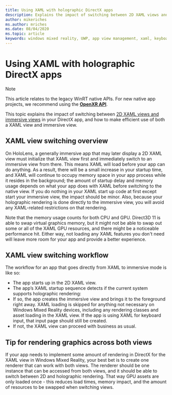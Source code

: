 ```yaml
---
title: Using XAML with holographic DirectX apps
description: Explains the impact of switching between 2D XAML views and immersive views in your DirectX app, and how to make efficient use of both a XAML view and immersive view.
author: mikeriches
ms.author: mriches
ms.date: 08/04/2020
ms.topic: article
keywords: windows mixed reality, UWP, app view management, xaml, keyboard, walkthrough, DirectX
---
```




# Using XAML with holographic DirectX apps

> [!NOTE]
> This article relates to the legacy WinRT native APIs.  For new native app projects, we recommend using the **[OpenXR API](openxr-getting-started.md)**.

This topic explains the impact of switching between [2D XAML views and immersive views](app-views.md) in your DirectX app, and how to make efficient use of both a XAML view and immersive view.

## XAML view switching overview

On HoloLens, a generally immersive app that may later display a 2D XAML view must initialize that XAML view first and immediately switch to an immersive view from there. This means XAML will load before your app can do anything. As a result, there will be a small increase in your startup time, and XAML will continue to occupy memory space in your app process while it resides in the background; the amount of startup delay and memory usage depends on what your app does with XAML before switching to the native view. If you do nothing in your XAML start up code at first except start your immersive view, the impact should be minor. Also, because your holographic rendering is done directly to the immersive view, you will avoid any XAML-related restrictions on that rendering.

Note that the memory usage counts for both CPU and GPU. Direct3D 11 is able to swap virtual graphics memory, but it might not be able to swap out some or all of the XAML GPU resources, and there might be a noticeable performance hit. Either way, not loading any XAML features you don't need will leave more room for your app and provide a better experience.

## XAML view switching workflow

The workflow for an app that goes directly from XAML to immersive mode is like so:
* The app starts up in the 2D XAML view.
* The app’s XAML startup sequence detects if the current system supports holographic rendering:
* If so, the app creates the immersive view and brings it to the foreground right away. XAML loading is skipped for anything not necessary on Windows Mixed Reality devices, including any rendering classes and asset loading in the XAML view. If the app is using XAML for keyboard input, that input page should still be created.
* If not, the XAML view can proceed with business as usual.

## Tip for rendering graphics across both views

If your app needs to implement some amount of rendering in DirectX for the XAML view in Windows Mixed Reality, your best bet is to create one renderer that can work with both views. The renderer should be one instance that can be accessed from both views, and it should be able to switch between 2D and holographic rendering. That way GPU assets are only loaded once - this reduces load times, memory impact, and the amount of resources to be swapped when switching views.
